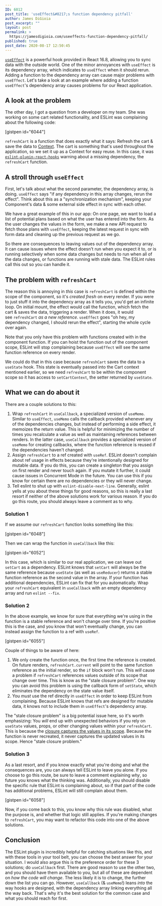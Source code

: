 ```yaml
---
ID: 6012
post_title: 'useEffect&#8217;s function dependency pitfall'
author: James DiGioia
post_excerpt: ""
layout: post
permalink: >
  https://jamesdigioia.com/useeffects-function-dependency-pitfall/
published: true
post_date: 2020-08-17 12:50:45
---
```

<!-- wp:paragraph -->
<p><code><a href="https://reactjs.org/docs/hooks-effect.html">useEffect</a></code> is a powerful hook provided in React 16.8, allowing you to sync data with the outside world. One of the minor annoyances with <code>useEffect</code> is its dependency array, which indicates to <code>useEffect</code> when it should rerun. Adding a function to the dependency array can cause major problems with <code>useEffect</code>. Let's take a look at an example where adding a function <code>useEffect</code>'s dependency array causes problems for our React application.</p>
<!-- /wp:paragraph -->

<!-- wp:heading -->
<h2 id="look-at-the-problem">A look at the problem</h2>
<!-- /wp:heading -->

<!-- wp:paragraph -->
<p>The other day, I got a question from a developer on my team. She was working on some cart related functionality, and ESLint was complaining about the following code:</p>
<!-- /wp:paragraph -->

<!-- wp:intraxia/gistpen {"repoId":6043,"blobId":6044} -->
[gistpen id="6044"]
<!-- /wp:intraxia/gistpen -->

<!-- wp:paragraph -->
<p><code>refreshCart</code> is a function that does exactly what it says: Refresh the cart &amp; save the data to <a href="https://reactjs.org/docs/context.html">Context</a>. The cart is something that's used throughout the application, so we set it up as a Context for easy reuse. In this case, it was <code><a href="https://www.npmjs.com/package/eslint-plugin-react-hooks">eslint-plugin-react-hooks</a></code> warning about a missing dependency, the <code>refreshCart</code> function.</p>
<!-- /wp:paragraph -->

<!-- wp:heading -->
<h2>A stroll through <code>useEffect</code></h2>
<!-- /wp:heading -->

<!-- wp:paragraph -->
<p>First, let's talk about what the second parameter, the dependency array, is doing.&nbsp;<code>useEffect</code>&nbsp;says "if any dependency in this array changes, rerun the effect". Think about this as a "synchronization mechanism", keeping your Component's data &amp; some external side effect in sync with each other.</p>
<!-- /wp:paragraph -->

<!-- wp:paragraph -->
<p>We have a great example of this in our app: On one page, we want to load a list of potential plans based on what the user has entered into the form. As the user changes the values in the form, we make a new API request to fetch those plans with <code>useEffect</code>, keeping the latest request in sync with form data and cleaning up the previous request as we go.</p>
<!-- /wp:paragraph -->

<!-- wp:paragraph -->
<p>So there are consequences to leaving values out of the dependency array. It can cause issues where the effect doesn't run when you expect it to, or is running selectively when some data changes but needs to run when all of the data changes, or functions are running with stale data. The ESLint rules call this out so you can handle it.</p>
<!-- /wp:paragraph -->

<!-- wp:heading -->
<h2>The problem with <code>refreshCart</code></h2>
<!-- /wp:heading -->

<!-- wp:paragraph -->
<p>The reason this is annoying in&nbsp;<em>this</em>&nbsp;case is&nbsp;<code>refreshCart</code>&nbsp;is defined within the scope of the component, so it's&nbsp;<em>created fresh</em>&nbsp;on every render. If you were to just stuff it into the dependency array as it tells you, you'd get an infinite loop. On initial mount, the effect would call the function, which fetch the cart &amp; saves the data, triggering a render. When it does, it would see&nbsp;<code>refreshCart</code><em> as a new reference</em>. <code>useEffect</code>&nbsp;goes "oh hey, my dependency changed, I should rerun the effect", starting the whole cycle over again.</p>
<!-- /wp:paragraph -->

<!-- wp:paragraph -->
<p>Note that you only have this problem with functions created with in the component function. If you can hoist the function out of the component scope, ESLint will stop complaining because <code>useEffect</code> will see the same function reference on every render.</p>
<!-- /wp:paragraph -->

<!-- wp:paragraph -->
<p>We could do that in this case because <code>refreshCart</code> saves the data to a <code>useState</code> hook. This state is eventually passed into the Cart context mentioned earlier, so we need <code>refreshCart</code> to be within the component scope so it has access to <code>setCartContext</code>, the setter returned by <code>useState</code>.</p>
<!-- /wp:paragraph -->

<!-- wp:heading -->
<h2>What we can do about it</h2>
<!-- /wp:heading -->

<!-- wp:paragraph -->
<p>There are a couple solutions to this:</p>
<!-- /wp:paragraph -->

<!-- wp:list {"ordered":true} -->
<ol><li>Wrap&nbsp;<code>refreshCart</code>&nbsp;in&nbsp;<code>useCallback</code>, a specialized version of&nbsp;<code>useMemo</code>. Similar to <code>useEffect</code>, <code>useMemo</code> calls the callback provided whenever any of the dependencies changes, but instead of performing a side effect, it memoizes the return value. This is helpful for minimizing the number of times you recalculate a value as well as maintaining references between renders. In the latter case, <code>useCallback</code> provides a specialized version of <code>useMemo</code> for creating callbacks, where the function reference is reused if the dependencies haven't changed.</li><li>Assign <code>refreshCart</code> to a ref created with <code>useRef</code>. ESLint doesn't complain about ref usage in effects because they're intentionally designed for mutable data. If you do this, you can create a singleton that you assign on first render and never touch again. If you mutate it further, it could cause issues in Concurrent Mode in the future. You can use this if you know for certain there are no dependencies or they will never change.</li><li>Tell eslint to shut up with&nbsp;<code>eslint-disable-next-line</code>. Generally, eslint yells at you about these things for good reasons, so this is really a last resort if neither of the above solutions work for various reason. If you do go this route, you should always leave a comment as to why.</li></ol>
<!-- /wp:list -->

<!-- wp:heading {"level":3} -->
<h3>Solution 1</h3>
<!-- /wp:heading -->

<!-- wp:paragraph -->
<p>If we assume our <code>refreshCart</code> function looks something like this:</p>
<!-- /wp:paragraph -->

<!-- wp:intraxia/gistpen {"repoId":6043,"blobId":6048} -->
[gistpen id="6048"]
<!-- /wp:intraxia/gistpen -->

<!-- wp:paragraph -->
<p>Then we can wrap the function in <code>useCallback</code> like this:</p>
<!-- /wp:paragraph -->

<!-- wp:intraxia/gistpen {"repoId":6043,"blobId":6052} -->
[gistpen id="6052"]
<!-- /wp:intraxia/gistpen -->

<!-- wp:paragraph -->
<p>In this case, which is similar to our real application, we can leave out <code>setCart</code> as a dependency. ESLint knows that <code>setCart</code> will always be the same reference because <code>useState</code> (as well as <code>useReducer</code>) returns a stable function reference as the second value in the array. If your function has additional dependencies, ESLint can fix that for you automatically. Wrap your <code>refreshCart</code> equivalent in <code>useCallback</code> with an empty dependency array and run <code>eslint --fix</code>.</p>
<!-- /wp:paragraph -->

<!-- wp:heading {"level":3} -->
<h3>Solution 2</h3>
<!-- /wp:heading -->

<!-- wp:paragraph -->
<p>In the above example, we know for sure that everything we're using in the function is a stable reference and won't change over time. If you're positive this is the case, and you know that won't eventually change, you can instead assign the function to a ref with <code>useRef</code>.</p>
<!-- /wp:paragraph -->

<!-- wp:intraxia/gistpen {"repoId":6043,"blobId":6055} -->
[gistpen id="6055"]
<!-- /wp:intraxia/gistpen -->

<!-- wp:paragraph -->
<p>Couple of things to be aware of here:</p>
<!-- /wp:paragraph -->

<!-- wp:list {"ordered":true} -->
<ol><li>We only create the function once, the first time the reference is created. On future renders, <code>refreshCart.current</code> will point to the same function reference as the initial render, so the <code>if</code> block won't run. This <em>will</em> cause a problem if <code>refreshCart</code> references values outside of its scope that change over time. This is know as the "stale closure problem". One way you can avoid this problem is using the callback form of <code>setState</code>, which eliminates the dependency on the state value itself.</li><li>You <em>must</em> use the ref directly in <code>useEffect</code> in order to keep ESLint from complaining. Because ESLint knows that refs are designed for mutable data, it knows not to include them in <code>useEffect</code>'s dependency array.</li></ol>
<!-- /wp:list -->

<!-- wp:paragraph -->
<p>The "stale closure problem" is a big potential issue here, so it's worth emphasizing: You <em>will</em> end up with unexpected behaviors if you rely on <code>useState</code> values, props, or other changing values within your <code>refreshCart</code>. This is because the <a href="https://developer.mozilla.org/en-US/docs/Web/JavaScript/Closures">closure captures the values in its scope</a>. Because the function is never recreated, it never captures the updated values in its scope. Hence "stale closure problem."</p>
<!-- /wp:paragraph -->

<!-- wp:heading {"level":3} -->
<h3>Solution 3</h3>
<!-- /wp:heading -->

<!-- wp:paragraph -->
<p>As a last resort, and if you know exactly what you're doing and what the consequences are, you can always tell ESLint to leave you alone. If you choose to go this route, be sure to leave a comment explaining <em>why</em>, so future you knows what the thinking was. Additionally, you should disable the specific rule that ESLint is complaining about, so if that part of the code has additional problems, ESLint will still complain about them.</p>
<!-- /wp:paragraph -->

<!-- wp:intraxia/gistpen {"repoId":6043,"blobId":6058} -->
[gistpen id="6058"]
<!-- /wp:intraxia/gistpen -->

<!-- wp:paragraph -->
<p>Now, if you come back to this, you know why this rule was disabled, what the purpose is, and whether that logic still applies. If you're making changes to <code>refreshCart</code>, you may want to refactor this code into one of the above solutions.</p>
<!-- /wp:paragraph -->

<!-- wp:heading -->
<h2>Conclusion</h2>
<!-- /wp:heading -->

<!-- wp:paragraph -->
<p>The ESLint plugin is incredibly helpful for catching situations like this, and with these tools in your tool belt, you can choose the best answer for your situation. I would also argue this is the preference order for these 3 solutions; do <code>useCallback</code> first. There are good reason to use the other two, and you should have them available to you, but all of these are dependent on <em>how the code will change</em>. The less likely it is to change, the further down the list you can go. However, <code>useCallback</code> (&amp; <code>useMemo</code>!) leans <em>into</em> the way hooks are designed, with the dependency array linking everything all the way back. That's why it's the best solution for the common case and what you should reach for first.</p>
<!-- /wp:paragraph -->